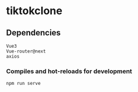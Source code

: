 # tiktokclone

## Dependencies
```
Vue3
Vue-router@next
axios
```

### Compiles and hot-reloads for development
```
npm run serve
```

